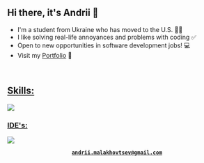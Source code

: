 <h2>Hi there, it's Andrii 👋</h2>

- I'm a student from Ukraine who has moved to the U.S. 👨‍🎓
- I like solving real-life annoyances and problems with coding ✅
- Open to new opportunities in software development jobs! 💻
- Visit my <a href="https://malandrii.github.io/portfolio-website/sinclair.html">Portfolio</a> 💼
<br>
<p align="left">
  <a href="https://skillicons.dev">
    <h2>Skills:</h2>
    <img src="https://skillicons.dev/icons?i=dotnet,cs,cpp,java,python,html,css,git"/>
    <h3>IDE's:</h3>
    <img src="https://skillicons.dev/icons?i=visualstudio,vscode,rider,idea"/>
  </a>
</p>

<p align="center">
  <strong>
    <a href="mailto:andrii.malakhovtsev@gmail.com">
      <code>andrii.malakhovtsev@gmail.com</code>
    </a>
  </strong>
</p>

